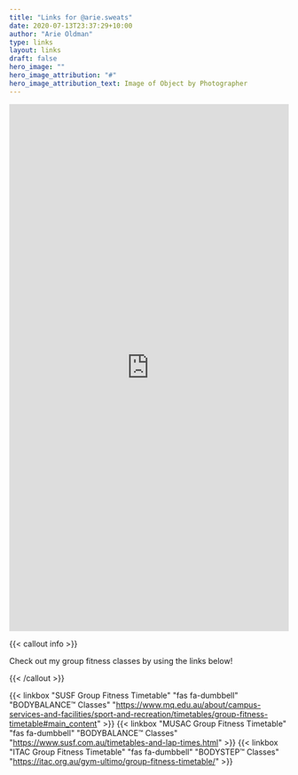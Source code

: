 ```yaml
---
title: "Links for @arie.sweats"
date: 2020-07-13T23:37:29+10:00
author: "Arie Oldman"
type: links
layout: links
draft: false
hero_image: ""
hero_image_attribution: "#"
hero_image_attribution_text: Image of Object by Photographer
---
```


<iframe 
    id="google-form-embedded"
    src="https://docs.google.com/forms/d/e/1FAIpQLScybjLvYzN0UvweK6PtPHLbnUpx1c622M_bqz0Kj_AyTeGX4A/viewform?embedded=true" 
    width="100%" 
    height="950"
    frameborder="0" 
    marginheight="0" 
    marginwidth="0">
    Loading…
</iframe>

{{< callout info >}}

Check out my group fitness classes by using the links below!

{{< /callout >}}

{{< linkbox "SUSF Group Fitness Timetable" "fas fa-dumbbell" "BODYBALANCE™ Classes" "https://www.mq.edu.au/about/campus-services-and-facilities/sport-and-recreation/timetables/group-fitness-timetable#main_content" >}}
{{< linkbox "MUSAC Group Fitness Timetable" "fas fa-dumbbell" "BODYBALANCE™ Classes" "https://www.susf.com.au/timetables-and-lap-times.html" >}}
{{< linkbox "ITAC Group Fitness Timetable" "fas fa-dumbbell" "BODYSTEP™ Classes" "https://itac.org.au/gym-ultimo/group-fitness-timetable/" >}}
